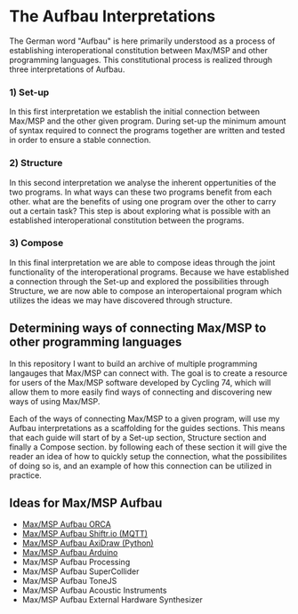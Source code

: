 # The Aufbau Interpretations
The German word "Aufbau" is here primarily understood as a process of establishing interoperational constitution between Max/MSP and other programming languages. This constitutional process is realized through three interpretations of Aufbau.

### 1) Set-up
In this first interpretation we establish the initial connection between Max/MSP and the other given program. During set-up the minimum amount of syntax required to connect the programs together are written and tested in order to ensure a stable connection.

### 2) Structure
In this second interpretation we analyse the inherent oppertunities of the two programs. In what ways can these two programs benefit from each other. what are the benefits of using one program over the other to carry out a certain task? This step is about exploring what is possible with an established interoperational constitution between the programs.

### 3) Compose
In this final interpretation we are able to compose ideas through the joint functionality of the interoperational programs. Because we have established a connection through the Set-up and explored the possibilities through Structure, we are now able to compose an interopertaional program which utilizes the ideas we may have discovered through structure.

## Determining ways of connecting Max/MSP to other programming languages
In this repository I want to build an archive of multiple programming langauges that Max/MSP can connect with. The goal is to create a resource for users of the Max/MSP software developed by Cycling 74, which will allow them to more easily find ways of connecting and discovering new ways of using Max/MSP.

Each of the ways of connecting Max/MSP to a given program, will use my Aufbau interpretations as a scaffolding for the guides sections. This means that each guide will start of by a Set-up section, Structure section and finally a Compose section. by following each of these section it will give the reader an idea of how to quickly setup the connection, what the possibilites of doing so is, and an example of how this connection can be utilized in practice. 

## Ideas for Max/MSP Aufbau
- [Max/MSP Aufbau ORCA](https://github.com/L4COUR/Aufbau/tree/master/MaxMSP%20Aufbau%20ORCA)
- [Max/MSP Aufbau Shiftr.io (MQTT)](https://github.com/L4COUR/Aufbau/tree/master/MaxMSP%20Aufbau%20Shiftr.io%20-%20MQTT)
- [Max/MSP Aufbau AxiDraw (Python)](https://github.com/L4COUR/Aufbau/tree/master/MaxMSP%20Aufbau%20AxiDraw%20(Python))
- [Max/MSP Aufbau Arduino](https://github.com/L4COUR/Aufbau/tree/master/MaxMSP%20Aufbau%20Arduino)
- Max/MSP Aufbau Processing
- Max/MSP Aufbau SuperCollider
- Max/MSP Aufbau ToneJS
- Max/MSP Aufbau Acoustic Instruments
- Max/MSP Aufbau External Hardware Synthesizer
